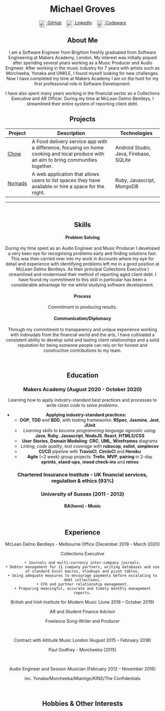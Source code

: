 
<!DOCTYPE html>

<h1 align="center">Michael Groves</h1>

<div align="center">

[<img src="./icons/github.svg" title="GitHub" height="24" align="top">&nbsp;GitHub](https://github.com/Djura22)&nbsp;&nbsp;&nbsp;&nbsp;[<img src="./icons/linkedin.svg" title="LinkedIn" height="24" align="top">&nbsp;LinkedIn](https://www.linkedin.com/in/michael-groves-4a807b1a6/)&nbsp;&nbsp;&nbsp;&nbsp;[<img src="./icons/codewars-icon.svg" title="Codewars" height="24" align="top">&nbsp;Codewars](https://www.codewars.com/users/Djura22)

## About Me

I am a Software Engineer from Brighton freshly graduated from Software Engineering at Makers Academy, London. My interest was initially piqued after spending several years working as a Music Producer and Audio Engineer.
After working in the music industry for 7 years with artists such as Morcheeba, Yonaka and UNKLE, I found myself looking for new challenges. 
Now I have completed my time at Makers Academy I am on the hunt for my first professional role in Software Development.

I have also spent many years working in the financial sector as a Collections Executive and AR Officer.
During my time at McLean Delmo Bentleys, I streamlined their entire system of reporting client debt.
<br>

## Projects

| Project | Description | Technologies |
|-|-|-|
| [Chow](https://github.com/ZishJawaid/project_chow) | A Food delivery service app with a difference, focusing on home cooking and local produce with an aim to bring communities together. <br> | Android Studio, Java, Firebase, SQLite |
| [Nomads](https://github.com/just-tam/makersBnB) | A web application that allows users to list spaces they have available or hire a space for the night. <br> | Ruby, Javascript, MongoDB |

----

<br>

## Skills

#### Problem Solving

During my time spent as an Audio Engineer and Music Producer I developed a very keen eye for recognising problems early and finding solutions fast.
This was then carried over into my work in Accounts where my eye for detail and experience with identifying problems left me in a good position at McLean Delmo Bentleys.
As their principal Collections Executive I streamlined and modernised their method of reporting aged client debt.
I have found my commitment to this skill in particular has been a considerable advantage for me whilst studying software development.

#### Process

Commitment to producing results.



#### Communication/Diplomacy

Through my commitment to transparency and unique experience working with indivudals from the financial world and the arts, I have cultivated a consistent ability to develop solid and lasting client relationships and a solid reputation for being someone people can rely on for honest and constructive contributions to my team.

<br>

## Education

### Makers Academy (August 2020 - October 2020)
Learning how to apply industry-standard best practices and processes to write *clean code* to *solve problems*.

- **Applying industry-standard practices:**
  - <a title = "Programming paradigm">**OOP**</a>, <a title = "Software Development Process">**TDD**</a> and <a title = "Software Development Process">**BDD**</a>, with testing frameworks: **RSpec**, **Jasmine**, **Jest**, **JUnit**
  - *Learning skills to become programming language agnostic using:* **Java**, **Ruby**, **Javascript**, **NodeJS**, **React**, **HTML5/CSS**
  - **User Stories**, **Domain Modeling**: **CRC**, **UML**, **Wireframes** diagrams
  - *Linting*, *code quality*, *test coverage* with **rubocop**, **eslint**, **simplecov**
  - <a title = "Continuous Integration/Continuous Deployment/Continuous Delivery">**CI/CD**</a> pipeline with **TravisCI**, **CircleCI** and **Heroku**
  - **Agile** (~2 week) group projects: **Trello**, <a title = "Minimum Viable Product">**MVP**</a>, **pairing** in 2-day **sprints**, **stand-ups**, **mood check-ins** and **retros**

### Chartered Insurance Institute - UK financial services, regulation & ethics (93%)

### University of Sussex (2011 - 2013)
#### BA(hons) - Music

<br>

## Experience

McLean Delmo Bentleys  - Melbourne Office (December 2019 – March 2020)

Collections Executive

    • Journals and multi-currency inter-company journals.
    • Debtor management for 11 company partners, writing databases and use of standard Excel macros, Vlookups and pivot tables.
    • Using adequate measures to encourage payments before escalating to debt collections.
    • CFO and partner relationship management.
    • Preparing meaningful, accurate and timely monthly management reports.
    
British and Irish Institute for Modern Music (June 2018 – October 2019)

AR and Student Finance Advisor

Freelance Song-Writer and Producer

<br>

Contract with Altitude Music London (August 2015 – February 2018)

Paul Godfrey - Morcheeba (2015)

<br>

Audio Engineer and Session Musician (February 2012 – November 2016)

inc. Yonaka/Morcheeba/Miamigo/KINS/The Confidentials

<br>

## Hobbies & Other Interests


